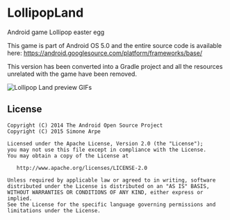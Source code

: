 # LollipopLand
Android game Lollipop easter egg

This game is part of Android OS 5.0 and the entire source code is available here: https://android.googlesource.com/platform/frameworks/base/

This version has been converted into a Gradle project and all the resources unrelated with the game have been removed.


![Lollipop Land preview GIFs](https://github.com/simoarpe/LollipopLand/raw/master/images/lollipopland-image.gif)


License
-------

    Copyright (C) 2014 The Android Open Source Project
    Copyright (C) 2015 Simone Arpe
    
    Licensed under the Apache License, Version 2.0 (the "License");
    you may not use this file except in compliance with the License.
    You may obtain a copy of the License at

       http://www.apache.org/licenses/LICENSE-2.0

    Unless required by applicable law or agreed to in writing, software
    distributed under the License is distributed on an "AS IS" BASIS,
    WITHOUT WARRANTIES OR CONDITIONS OF ANY KIND, either express or implied.
    See the License for the specific language governing permissions and
    limitations under the License.
